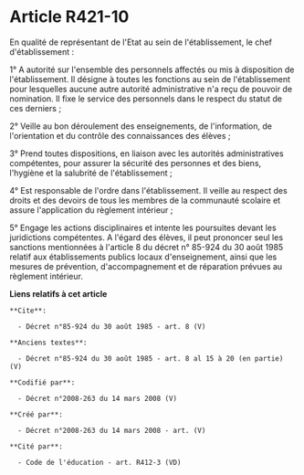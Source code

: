 # Article R421-10

En qualité de représentant de l'Etat au sein de l'établissement, le chef d'établissement : 

1° A autorité sur l'ensemble des personnels affectés ou mis à disposition de l'établissement. Il désigne à toutes les
fonctions au sein de l'établissement pour lesquelles aucune autre autorité administrative n'a reçu de pouvoir de nomination.
Il fixe le service des personnels dans le respect du statut de ces derniers ; 

2° Veille au bon déroulement des enseignements, de l'information, de l'orientation et du contrôle des connaissances des
élèves ; 

3° Prend toutes dispositions, en liaison avec les autorités administratives compétentes, pour assurer la sécurité des
personnes et des biens, l'hygiène et la salubrité de l'établissement ; 

4° Est responsable de l'ordre dans l'établissement. Il veille au respect des droits et des devoirs de tous les membres de la
communauté scolaire et assure l'application du règlement intérieur ; 

5° Engage les actions disciplinaires et intente les poursuites devant les juridictions compétentes. A l'égard des élèves, il
peut prononcer seul les sanctions mentionnées à l'article 8 du décret n° 85-924 du 30 août 1985 relatif aux établissements
publics locaux d'enseignement, ainsi que les mesures de prévention, d'accompagnement et de réparation prévues au règlement
intérieur.

**Liens relatifs à cet article**

	**Cite**:

	  - Décret n°85-924 du 30 août 1985 - art. 8 (V)

	**Anciens textes**:

	  - Décret n°85-924 du 30 août 1985 - art. 8 al 15 à 20 (en partie) (V)

	**Codifié par**:

	  - Décret n°2008-263 du 14 mars 2008 (V)

	**Créé par**:

	  - Décret n°2008-263 du 14 mars 2008 - art. (V)

	**Cité par**:

	  - Code de l'éducation - art. R412-3 (VD)
